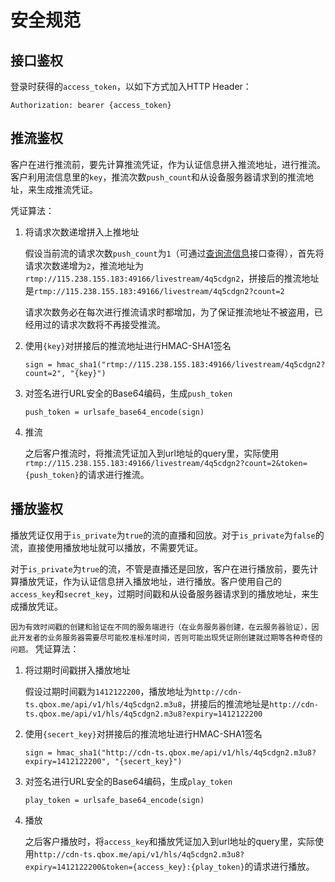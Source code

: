 # 安全规范

## 接口鉴权

登录时获得的`access_token`，以如下方式加入HTTP Header：

`Authorization: bearer {access_token}`

## 推流鉴权

客户在进行推流前，要先计算推流凭证，作为认证信息拼入推流地址，进行推流。客户利用流信息里的`key`，推流次数`push_count`和从设备服务器请求到的推流地址，来生成推流凭证。

凭证算法：

 1. 将请求次数递增拼入上推地址

    假设当前流的请求次数`push_count`为`1`（可通过[查询流信息](#cha-xun-liu-xin-xi)接口查得），首先将请求次数递增为`2`，推流地址为`rtmp://115.238.155.183:49166/livestream/4q5cdgn2`，拼接后的推流地址是`rtmp://115.238.155.183:49166/livestream/4q5cdgn2?count=2`

    请求次数务必在每次进行推流请求时都增加，为了保证推流地址不被盗用，已经用过的请求次数将不再接受推流。

 2. 使用`{key}`对拼接后的推流地址进行HMAC-SHA1签名

    `sign = hmac_sha1("rtmp://115.238.155.183:49166/livestream/4q5cdgn2?count=2", "{key}")`

 3. 对签名进行URL安全的Base64编码，生成`push_token`

    `push_token = urlsafe_base64_encode(sign)`

 4. 推流

    之后客户推流时，将推流凭证加入到url地址的query里，实际使用`rtmp://115.238.155.183:49166/livestream/4q5cdgn2?count=2&token={push_token}`的请求进行推流。

## 播放鉴权

播放凭证仅用于`is_private`为`true`的流的直播和回放。对于`is_private`为`false`的流，直接使用播放地址就可以播放，不需要凭证。

对于`is_private`为`true`的流，不管是直播还是回放，客户在进行播放前，要先计算播放凭证，作为认证信息拼入播放地址，进行播放。客户使用自己的`access_key`和`secret_key`，过期时间戳和从设备服务器请求到的播放地址，来生成播放凭证。

`因为有效时间戳的创建和验证在不同的服务端进行（在业务服务器创建，在云服务器验证），因此开发者的业务服务器需要尽可能校准标准时间，否则可能出现凭证刚创建就过期等各种奇怪的问题。`
凭证算法：

 1. 将过期时间戳拼入播放地址

    假设过期时间戳为`1412122200`，播放地址为`http://cdn-ts.qbox.me/api/v1/hls/4q5cdgn2.m3u8`，拼接后的推流地址是`http://cdn-ts.qbox.me/api/v1/hls/4q5cdgn2.m3u8?expiry=1412122200`

 2. 使用`{secert_key}`对拼接后的推流地址进行HMAC-SHA1签名

    `sign = hmac_sha1("http://cdn-ts.qbox.me/api/v1/hls/4q5cdgn2.m3u8?expiry=1412122200", "{secert_key}")`

 3. 对签名进行URL安全的Base64编码，生成`play_token`

    `play_token = urlsafe_base64_encode(sign)`

 4. 播放

    之后客户播放时，将`access_key`和播放凭证加入到url地址的query里，实际使用`http://cdn-ts.qbox.me/api/v1/hls/4q5cdgn2.m3u8?expiry=1412122200&token={access_key}:{play_token}`的请求进行播放。
